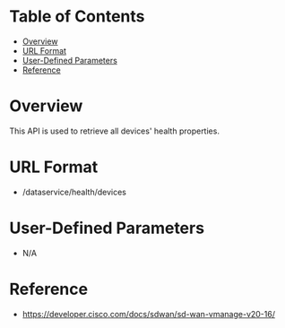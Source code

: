 # Table of Contents
- [Overview](#overview)
- [URL Format](#url-format)
- [User-Defined Parameters](#user-defined-parameters)
- [Reference](#reference)

# Overview <a name="overview"></a>
This API is used to retrieve all devices' health properties.



# URL Format <a name="url-format"></a>
* /dataservice/health/devices

# User-Defined Parameters <a name="user-defined-parameters"></a>
* N/A

# Reference <a name="reference"></a>
* https://developer.cisco.com/docs/sdwan/sd-wan-vmanage-v20-16/